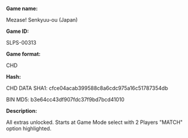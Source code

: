 ﻿**Game name:**

Mezase! Senkyuu-ou (Japan)

**Game ID:**

SLPS-00313

**Game format:**

CHD

**Hash:**

CHD DATA SHA1: cfce04acab399588c8a6cdc975a16c51787354db

BIN MD5: b3e64cc43df907fdc37f9bd7bcd41010

**Description:**

All extras unlocked. Starts at Game Mode select with 2 Players "MATCH" option highlighted.